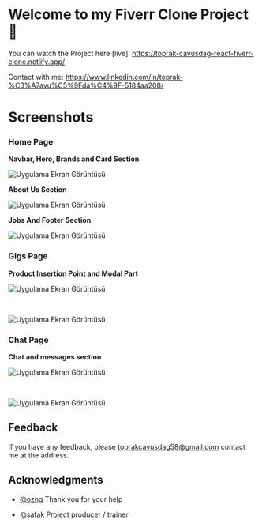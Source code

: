 
# Welcome to my Fiverr Clone Project 💼

You can watch the Project here [live]: https://toprak-cavusdag-react-fiverr-clone.netlify.app/

Contact with me: https://www.linkedin.com/in/toprak-%C3%A7avu%C5%9Fda%C4%9F-5184aa208/



# Screenshots


### Home Page

**Navbar, Hero, Brands and Card Section**

![Uygulama Ekran Görüntüsü](https://i.hizliresim.com/fyfn6et.png)

**About Us Section**

![Uygulama Ekran Görüntüsü](https://i.hizliresim.com/4gis60g.png)

**Jobs And Footer Section**

![Uygulama Ekran Görüntüsü](https://i.hizliresim.com/teaz2hi.png)

### Gigs Page

**Product Insertion Point and Modal Part**

![Uygulama Ekran Görüntüsü](https://i.hizliresim.com/sqtxcj6.png)

 &nbsp;
 &nbsp;

![Uygulama Ekran Görüntüsü](https://i.hizliresim.com/5x0espg.png)



### Chat Page

**Chat and messages section**

![Uygulama Ekran Görüntüsü](https://i.hizliresim.com/c8pas00.png)

 &nbsp;
 &nbsp;

![Uygulama Ekran Görüntüsü](https://i.hizliresim.com/9z5gduj.png)
## Feedback

If you have any feedback, please toprakcavusdag58@gmail.com contact me at the address.


  
##  Acknowledgments

- [@ozng](https://github.com/ozng) Thank you for your help

- [@safak](https://github.com/safak) Project producer / trainer
